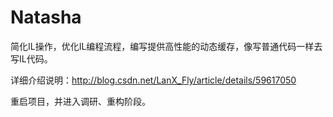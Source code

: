 # Natasha
简化IL操作，优化IL编程流程，编写提供高性能的动态缓存，像写普通代码一样去写IL代码。

详细介绍说明：http://blog.csdn.net/LanX_Fly/article/details/59617050

重启项目，并进入调研、重构阶段。


